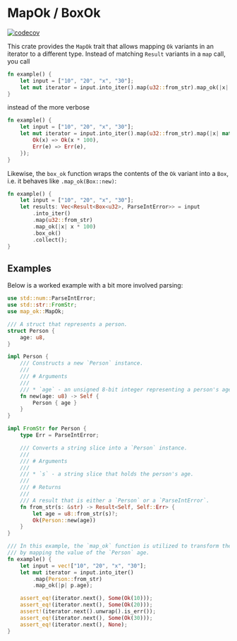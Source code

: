 # MapOk / BoxOk

[![codecov](https://codecov.io/gh/sunsided/map-ok/graph/badge.svg?token=DHREBDQ19F)](https://codecov.io/gh/sunsided/map-ok)

This crate provides the `MapOk` trait that allows mapping `Ok` variants in an iterator to a different type. Instead
of matching `Result` variants in a `map` call, you call

```rust
fn example() {
    let input = ["10", "20", "x", "30"];
    let mut iterator = input.into_iter().map(u32::from_str).map_ok(|x| x * 100);
}
```

instead of the more verbose

```rust
fn example() {
    let input = ["10", "20", "x", "30"];
    let mut iterator = input.into_iter().map(u32::from_str).map(|x| match x {
        Ok(x) => Ok(x * 100),
        Err(e) => Err(e),
    });
}
```

Likewise, the `box_ok` function wraps the contents of the `Ok` variant into a `Box`, i.e. it behaves
like `.map_ok(Box::new)`:

```rust
fn example() {
    let input = ["10", "20", "x", "30"];
    let results: Vec<Result<Box<u32>, ParseIntError>> = input
        .into_iter()
        .map(u32::from_str)
        .map_ok(|x| x * 100)
        .box_ok()
        .collect();
}
```

## Examples

Below is a worked example with a bit more involved parsing:

```rust
use std::num::ParseIntError;
use std::str::FromStr;
use map_ok::MapOk;

/// A struct that represents a person.
struct Person {
    age: u8,
}

impl Person {
    /// Constructs a new `Person` instance.
    ///
    /// # Arguments
    ///
    /// * `age` - an unsigned 8-bit integer representing a person's age.
    fn new(age: u8) -> Self {
        Person { age }
    }
}

impl FromStr for Person {
    type Err = ParseIntError;

    /// Converts a string slice into a `Person` instance.
    ///
    /// # Arguments
    ///
    /// * `s` - a string slice that holds the person's age.
    ///
    /// # Returns
    ///
    /// A result that is either a `Person` or a `ParseIntError`.
    fn from_str(s: &str) -> Result<Self, Self::Err> {
        let age = u8::from_str(s)?;
        Ok(Person::new(age))
    }
}

/// In this example, the `map_ok` function is utilized to transform the `Ok` variant of a `Result`
/// by mapping the value of the `Person` age.
fn example() {
    let input = vec!["10", "20", "x", "30"];
    let mut iterator = input.into_iter()
        .map(Person::from_str)
        .map_ok(|p| p.age);

    assert_eq!(iterator.next(), Some(Ok(10)));
    assert_eq!(iterator.next(), Some(Ok(20)));
    assert!(iterator.next().unwrap().is_err());
    assert_eq!(iterator.next(), Some(Ok(30)));
    assert_eq!(iterator.next(), None);
}
```
